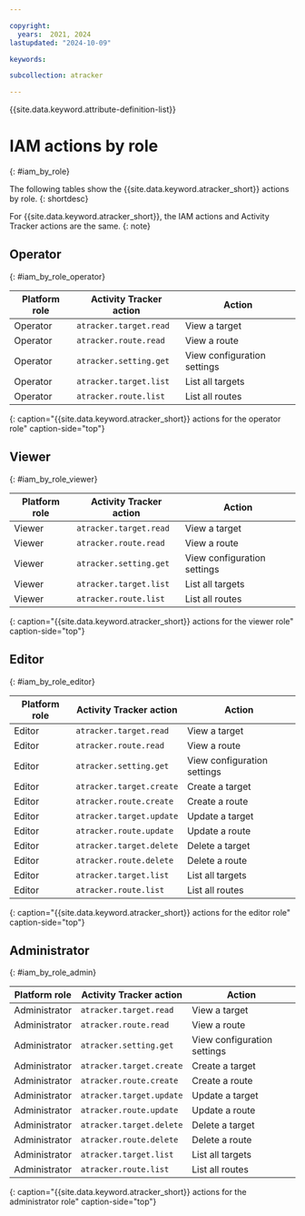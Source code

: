 ```yaml
---

copyright:
  years:  2021, 2024
lastupdated: "2024-10-09"

keywords:

subcollection: atracker

---
```


{{site.data.keyword.attribute-definition-list}}


# IAM actions by role
{: #iam_by_role}

The following tables show the {{site.data.keyword.atracker_short}} actions by role.
{: shortdesc}

For {{site.data.keyword.atracker_short}}, the IAM actions and Activity Tracker actions are the same.
{: note}


## Operator
{: #iam_by_role_operator}


| Platform role | Activity Tracker action | Action |
|---------------|-------------------------|-------------|
| Operator      | `atracker.target.read`  | View a target |
| Operator      | `atracker.route.read`   | View a route |
| Operator      | `atracker.setting.get`  | View configuration settings  |
| Operator      | `atracker.target.list`  | List all targets |
| Operator      | `atracker.route.list`   | List all routes |
{: caption="{{site.data.keyword.atracker_short}} actions for the operator role" caption-side="top"}

## Viewer
{: #iam_by_role_viewer}

| Platform role | Activity Tracker action | Action |
|---------------|-------------------------|-------------|
| Viewer | `atracker.target.read` | View a target |
| Viewer | `atracker.route.read` | View a route |
| Viewer | `atracker.setting.get` | View configuration settings |
| Viewer | `atracker.target.list` | List all targets |
| Viewer | `atracker.route.list` | List all routes |
{: caption="{{site.data.keyword.atracker_short}} actions for the viewer role" caption-side="top"}

## Editor
{: #iam_by_role_editor}

| Platform role | Activity Tracker action | Action |
|---------------|-------------------------|-------------|
| Editor | `atracker.target.read` | View a target |
| Editor | `atracker.route.read` | View a route |
| Editor | `atracker.setting.get` | View configuration settings  |
| Editor | `atracker.target.create` | Create a target |
| Editor | `atracker.route.create` | Create a route |
| Editor | `atracker.target.update` | Update a target |
| Editor | `atracker.route.update` | Update a route |
| Editor | `atracker.target.delete` | Delete a target |
| Editor | `atracker.route.delete` | Delete a route |
| Editor | `atracker.target.list` | List all targets |
| Editor | `atracker.route.list` | List all routes |
{: caption="{{site.data.keyword.atracker_short}} actions for the editor role" caption-side="top"}


## Administrator
{: #iam_by_role_admin}

| Platform role | Activity Tracker action | Action |
|---------------|-------------------------|-------------|
| Administrator | `atracker.target.read` | View a target |
| Administrator | `atracker.route.read` | View a route |
| Administrator | `atracker.setting.get` | View configuration settings |
| Administrator | `atracker.target.create` | Create a target |
| Administrator | `atracker.route.create` | Create a route |
| Administrator | `atracker.target.update` | Update a target |
| Administrator | `atracker.route.update` | Update a route |
| Administrator | `atracker.target.delete` | Delete a target |
| Administrator | `atracker.route.delete` | Delete a route |
| Administrator | `atracker.target.list` | List all targets |
| Administrator | `atracker.route.list` | List all routes |
{: caption="{{site.data.keyword.atracker_short}} actions for the administrator role" caption-side="top"}
